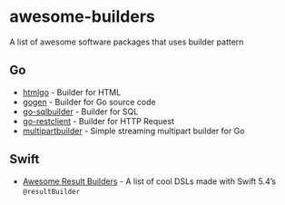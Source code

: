 # awesome-builders

A list of awesome software packages that uses builder pattern

## Go

- [htmlgo](https://github.com/theplant/htmlgo) - Builder for HTML
- [gogen](https://github.com/sunfmin/gogen) - Builder for Go source code
- [go-sqlbuilder](https://github.com/huandu/go-sqlbuilder) - Builder for SQL
- [go-restclient](https://github.com/ysyesilyurt/go-restclient) - Builder for HTTP Request
- [multipartbuilder](https://github.com/mxmCherry/multipartbuilder) - Simple streaming multipart builder for Go


## Swift

- [Awesome Result Builders](https://github.com/carson-katri/awesome-result-builders) - A list of cool DSLs made with Swift 5.4’s `@resultBuilder`
